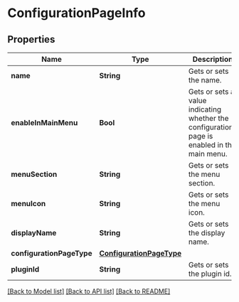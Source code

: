 # ConfigurationPageInfo

## Properties
Name | Type | Description | Notes
------------ | ------------- | ------------- | -------------
**name** | **String** | Gets or sets the name. | [optional] 
**enableInMainMenu** | **Bool** | Gets or sets a value indicating whether the configurations page is enabled in the main menu. | [optional] 
**menuSection** | **String** | Gets or sets the menu section. | [optional] 
**menuIcon** | **String** | Gets or sets the menu icon. | [optional] 
**displayName** | **String** | Gets or sets the display name. | [optional] 
**configurationPageType** | [**ConfigurationPageType**](ConfigurationPageType.md) |  | [optional] 
**pluginId** | **String** | Gets or sets the plugin id. | [optional] 

[[Back to Model list]](../README.md#documentation-for-models) [[Back to API list]](../README.md#documentation-for-api-endpoints) [[Back to README]](../README.md)


